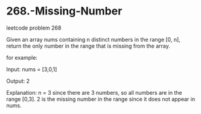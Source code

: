 # 268.-Missing-Number
leetcode problem 268

Given an array nums containing n distinct numbers in the range [0, n], return the only number in the range that is missing from the array.

for example:

Input: nums = [3,0,1]

Output: 2

Explanation: n = 3 since there are 3 numbers, so all numbers are in the range [0,3]. 2 is the missing number in the range since it does not appear in nums.
